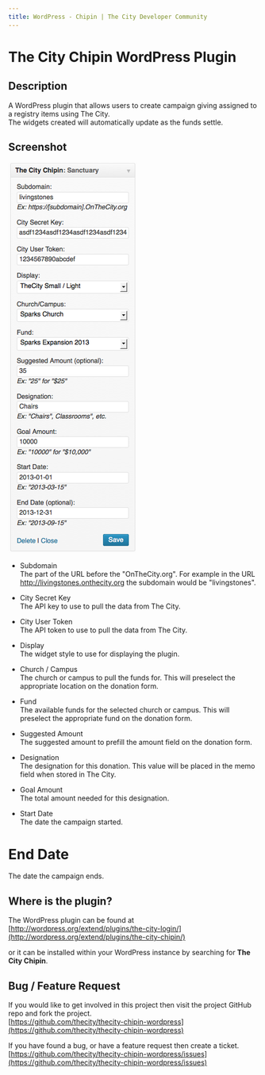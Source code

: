 ```yaml
---
title: WordPress - Chipin | The City Developer Community
---
```


# The City Chipin WordPress Plugin


## Description

A WordPress plugin that allows users to create campaign giving assigned to a registry items using The City.  
The widgets created will automatically update as the funds settle.



## Screenshot

![Screenshot](/images/wordpress-chipin/widget.png) 

* Subdomain  
The part of the URL before the "OnTheCity.org".  For example in the URL http://livingstones.onthecity.org the subdomain would be "livingstones".

* City Secret Key  
The API key to use to pull the data from The City.

* City User Token  
The API token to use to pull the data from The City.

* Display  
The widget style to use for displaying the plugin.

* Church / Campus  
The church or campus to pull the funds for. This will preselect the appropriate location on the donation form.

* Fund  
The available funds for the selected church or campus.  This will preselect the appropriate fund on the donation form.

* Suggested Amount  
The suggested amount to prefill the amount field on the donation form.

* Designation  
The designation for this donation.  This value will be placed in the memo field when stored in The City.

* Goal Amount  
The total amount needed for this designation.

* Start Date  
The date the campaign started.

# End Date  
The date the campaign ends.


## Where is the plugin?

The WordPress plugin can be found at  
[http://wordpress.org/extend/plugins/the-city-login/](http://wordpress.org/extend/plugins/the-city-chipin/) 

or it can be installed within your WordPress instance by searching for **The City Chipin**.



## Bug / Feature Request

If you would like to get involved in this project then visit the project GitHub repo and fork the project.  
[https://github.com/thecity/thecity-chipin-wordpress](https://github.com/thecity/thecity-chipin-wordpress) 


If you have found a bug, or have a feature request then create a ticket.  
[https://github.com/thecity/thecity-chipin-wordpress/issues](https://github.com/thecity/thecity-chipin-wordpress/issues)
